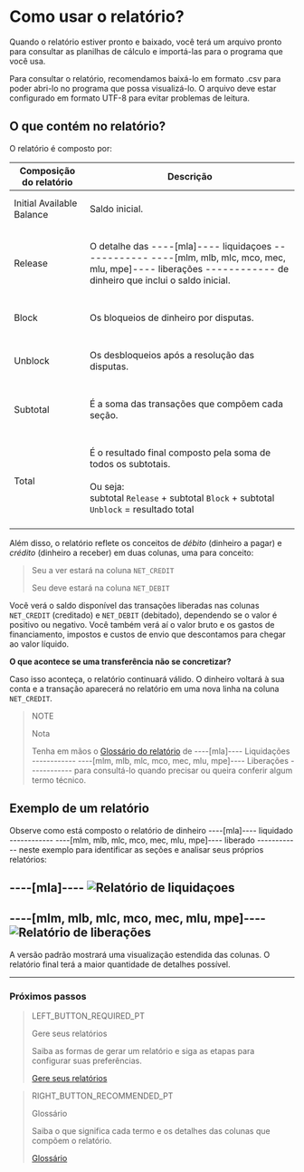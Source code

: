 # Como usar o relatório?

Quando o relatório estiver pronto e baixado, você terá um arquivo pronto para consultar as planilhas de cálculo e importá-las para o programa que você usa.

Para consultar o relatório, recomendamos baixá-lo em formato .csv para poder abri-lo no programa que possa visualizá-lo. O arquivo deve estar configurado em formato UTF-8 para evitar problemas de leitura.

## O que contém no relatório?

O relatório é composto por:


| Composição do relatório | Descrição |
| --- | --- |
| Initial Available Balance |<br/> Saldo inicial.<br/><br/>|
| Release |<br/>O detalhe das ----[mla]---- liquidaçoes ------------ ----[mlm, mlb, mlc, mco, mec, mlu, mpe]---- liberações ------------ de dinheiro que inclui o saldo inicial.<br/><br/> |
| Block | <br/>Os bloqueios de dinheiro por disputas.<br/><br/> |
| Unblock |<br/> Os desbloqueios após a resolução das disputas.<br/><br/>|
| Subtotal | <br/>É a soma das transações que compõem cada seção.<br/><br/>|
| Total| <br/> É o resultado final composto pela soma de todos os subtotais. <br/><br/>Ou seja:<br/> subtotal `Release` + subtotal `Block` + subtotal `Unblock` = resultado total<br/><br/> |


Além disso, o relatório reflete os conceitos de *débito* (dinheiro a pagar) e *crédito* (dinheiro a receber) em duas colunas, uma para conceito: 


> Seu a ver estará na coluna `NET_CREDIT`
>
> Seu deve estará na coluna `NET_DEBIT`

Você verá o saldo disponível das transações liberadas nas colunas `NET_CREDIT` (creditado) e `NET_DEBIT` (debitado), dependendo se o valor é positivo ou negativo. Você também verá aí o valor bruto e os gastos de financiamento, impostos e custos de envio que descontamos para chegar ao valor líquido.

**O que acontece se uma transferência não se concretizar?**

Caso isso aconteça, o relatório continuará válido. O dinheiro voltará à sua conta e a transação aparecerá no relatório em uma nova linha na coluna `NET_CREDIT`.


> NOTE
>
> Nota
>
> Tenha em mãos o [Glossário do relatório](https://www.mercadopago[FAKER][URL][DOMAIN]/developers/pt/guides/manage-account/reports/released-money/glossary) de ----[mla]---- Liquidações ------------ ----[mlm, mlb, mlc, mco, mec, mlu, mpe]---- Liberações ------------ para consultá-lo quando precisar ou queira conferir algum termo técnico.

## Exemplo de um relatório

Observe como está composto o relatório de dinheiro ----[mla]---- liquidado ------------ ----[mlm, mlb, mlc, mco, mec, mlu, mpe]---- liberado ------------ neste exemplo para identificar as seções e analisar seus próprios relatórios:

----[mla]----
![Relatório de liquidaçoes](/images/manage-account/reports/example-release-pt.jpg)
------------
----[mlm, mlb, mlc, mco, mec, mlu, mpe]----
![Relatório de liberações](/images/manage-account/reports/example-release-pt.jpg)
------------

A versão padrão mostrará uma visualização estendida das colunas. O relatório final terá a maior quantidade de detalhes possível. 

<hr/>

### Próximos passos

> LEFT_BUTTON_REQUIRED_PT
>
> Gere seus relatórios
>
> Saiba as formas de gerar um relatório e siga as etapas para configurar suas preferências.
>
> [Gere seus relatórios](https://www.mercadopago[FAKER][URL][DOMAIN]/developers/pt/guides/manage-account/reports/released-money/generate)

> RIGHT_BUTTON_RECOMMENDED_PT
>
> Glossário
>
> Saiba o que significa cada termo e os detalhes das colunas que compõem o relatório.
>
> [Glossário](https://www.mercadopago[FAKER][URL][DOMAIN]/developers/pt/guides/manage-account/reports/released-money/glossary)
